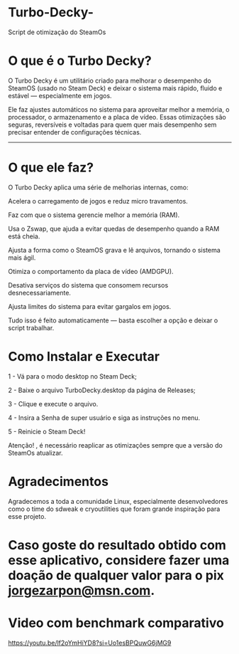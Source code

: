# Turbo-Decky-
Script de otimização do SteamOs 

# O que é o Turbo Decky?

O Turbo Decky é um utilitário criado para melhorar o desempenho do SteamOS (usado no Steam Deck) e deixar o sistema mais rápido, fluido e estável — especialmente em jogos.

Ele faz ajustes automáticos no sistema para aproveitar melhor a memória, o processador, o armazenamento e a placa de vídeo.
Essas otimizações são seguras, reversíveis e voltadas para quem quer mais desempenho sem precisar entender de configurações técnicas.


---

# O que ele faz?

O Turbo Decky aplica uma série de melhorias internas, como:

Acelera o carregamento de jogos e reduz micro travamentos.

Faz com que o sistema gerencie melhor a memória (RAM).

Usa o Zswap, que ajuda a evitar quedas de desempenho quando a RAM está cheia.

Ajusta a forma como o SteamOS grava e lê arquivos, tornando o sistema mais ágil.

Otimiza o comportamento da placa de vídeo (AMDGPU).

Desativa serviços do sistema que consomem recursos desnecessariamente.

Ajusta limites do sistema para evitar gargalos em jogos.


Tudo isso é feito automaticamente — basta escolher a opção e deixar o script trabalhar.

# Como Instalar e Executar

1 - Vá para o modo desktop no Steam Deck;

2 - Baixe o arquivo TurboDecky.desktop da página de Releases;

3 - Clique e execute o arquivo.

4 - Insira a Senha de super usuário e siga as instruções no menu.

5 - Reinicie o Steam Deck!

Atenção! , é necessário reaplicar as otimizações sempre que a versão do SteamOs atualizar. 

# Agradecimentos

Agradecemos a toda a comunidade Linux, especialmente desenvolvedores como o time do sdweak e cryoutilities que foram grande inspiração para esse projeto. 

# Caso goste do resultado obtido com esse aplicativo, considere fazer uma doação de qualquer valor para o pix jorgezarpon@msn.com.

# Video com benchmark comparativo
https://youtu.be/lf2oYmHiYD8?si=Uo1esBPQuwG6jMG9
